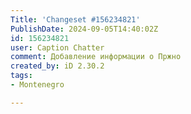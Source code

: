 ```yaml
---
Title: 'Changeset #156234821'
PublishDate: 2024-09-05T14:40:02Z
id: 156234821
user: Caption Chatter
comment: Добавление информации о Пржно
created_by: iD 2.30.2
tags:
- Montenegro

---
```

